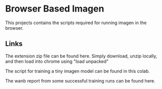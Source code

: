 # Browser Based Imagen

This projects contains the scripts required for running imagen in the browser. 

## Links

The extension zip file can be found here. Simply download, unzip locally, and then load into chrome using "load unpacked"

The script for training a tiny imagen model can be found in this colab. 

The wanb report from some successful training runs can be found here.